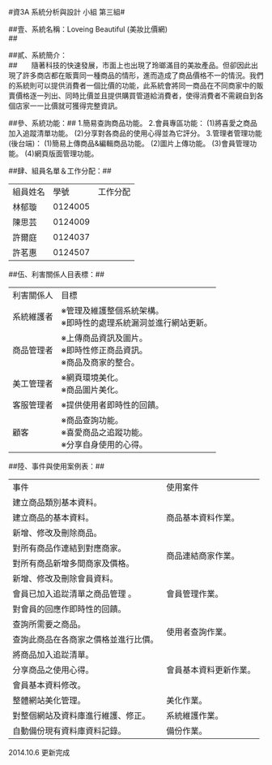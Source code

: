 
#資3A 系統分析與設計 小組 第三組#

##壹、系統名稱：Loveing Beautiful (美妝比價網)<br>##

##貳、系統簡介：<br>##
&nbsp;&nbsp;&nbsp;&nbsp;&nbsp;&nbsp;隨著科技的快速發展，市面上也出現了玲瑯滿目的美妝產品。但卻因此出現了許多商店都在販賣同一種商品的情形，進而造成了商品價格不一的情況。我們的系統則可以提供消費者一個比價的功能，此系統會將同一商品在不同商家中的販賣價格逐一列出、同時比價並且提供購買管道給消費者，使得消費者不需親自到各個店家一一比價就可獲得完整資訊。<br>

##參、系統功能：##
            1.簡易查詢商品功能。
            2.會員專區功能：
               (1)將喜愛之商品加入追蹤清單功能。
               (2)分享對各商品的使用心得並為它評分。
            3.管理者管理功能(後台端)：
               (1)簡易上傳商品&編輯商品功能。
               (2)圖片上傳功能。
               (3)會員管理功能。
               (4)網頁版面管理功能。

##肆、組員名單＆工作分配：##
<table>
  <tr>
    <td>組員姓名</td>
    <td>學號</td>
    <td>工作分配</td>
  </tr>
  <tr>
    <td>林郁璇</td>
    <td>0124005</td>
    <td></td>
  </tr>
  <tr>
    <td>陳思芸</td>
    <td>0124009</td>
    <td></td>
  </tr>
  <tr>
    <td>許爾庭</td>
    <td>0124037</td>
    <td></td>
  </tr>
  <tr>
    <td>許茗惠</td>
    <td>0124507</td>
    <td></td>
  </tr>
</table>
##伍、利害關係人目表標：##
<table>
  <tr>
    <td>利害關係人</td>
    <td>目標</td>
  </tr>
  <tr>
    <td>系統維護者</td>
    <td>
    ※管理及維護整個系統架構。<br>
    ※即時性的處理系統漏洞並進行網站更新。
    </td>
  </tr>
  <tr>
    <td>商品管理者</td>
    <td>
    ※上傳商品資訊及圖片。<br>
    ※即時性修正商品資訊。<br>
    ※商品及商家的整合。
    </td>
  </tr>
  <tr>
    <td>美工管理者</td>
    <td>
     ※網頁環境美化。<br>
     ※商品圖片美化。
    </td>
  </tr>
  <tr>
    <td>客服管理者</td>
    <td> ※提供使用者即時性的回饋。</td>
  </tr>
  <tr>
    <td>顧客</td>
    <td>
     ※商品查詢功能。<br>
     ※喜愛商品之追蹤功能。<br>
     ※分享自身使用的心得。
    </td>
  </tr>
</table>
##陸、事件與使用案例表：##
<table>
   <tr>
     <td>事件</td>
     <td>使用案件</td>
   </tr>
   <tr>
     <td>建立商品類別基本資料。</td>
     <td rowspan="3">商品基本資料作業。</td>
   </tr>
   <tr>
     <td>建立商品的基本資料。 </td>
   </tr>
   <tr>
     <td>新增、修改及刪除商品。</td>
   </tr>
   <tr>
     <td>對所有商品作連結到對應商家。</td>
     <td rowspan="2">商品連結商家作業。</td>
   </tr>
   <tr>
     <td>對所有商品新增多間商家及價格。</td>
   </tr>
   <tr>
     <td>新增、修改及刪除會員資料。</td>
     <td rowspan="3">會員管理作業。</td>
   </tr>
   <tr>
     <td>會員已加入追踨清單之商品管理 。</td>
   </tr>
   <tr>
     <td>對會員的回應作即時性的回饋。</td>
   </tr>
   <tr>
     <td>查詢所需要之商品。</td>
     <td rowspan="2">使用者查詢作業。</td>
   </tr>
   <tr>
     <td>查詢此商品在各商家之價格並進行比價。</td>
   </tr>
   <tr>
     <td>將商品加入追踨清單。</td>
     <td rowspan="3">會員基本資料更新作業。</td>
   </tr>
   <tr>
     <td>分享商品之使用心得。</td>
   </tr>
   <tr>
     <td>會員基本資料修改。</td>
   </tr>
   <tr>
     <td>整體網站美化管理。</td>
     <td>美化作業。</td>
   </tr>
   <tr>
     <td>對整個網站及資料庫進行維護、修正。</td>
     <td>系統維護作業。</td>
   </tr>
   <tr>
     <td>自動備份現有資料庫資料記錄。</td>
     <td>備份作業。</td>
   </tr>
</table>
2014.10.6 更新完成

